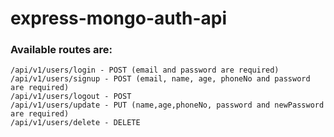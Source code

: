 # express-mongo-auth-api

### Available routes are:

```
/api/v1/users/login - POST (email and password are required)
/api/v1/users/signup - POST (email, name, age, phoneNo and password are required)
/api/v1/users/logout - POST
/api/v1/users/update - PUT (name,age,phoneNo, password and newPassword are required)
/api/v1/users/delete - DELETE
```

